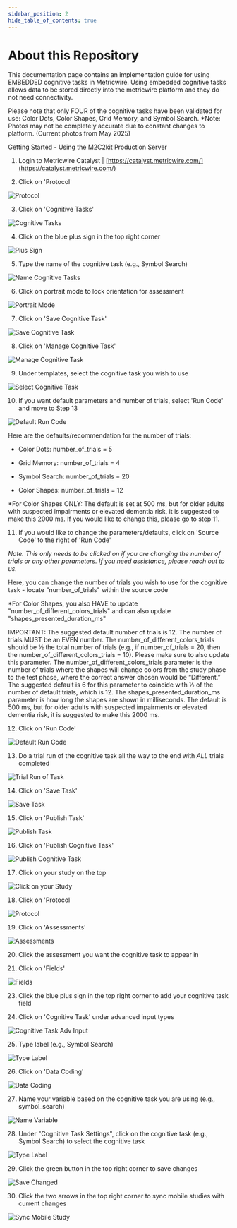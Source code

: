 ```yaml
---
sidebar_position: 2
hide_table_of_contents: true
---
```


# About this Repository
This documentation page contains an implementation guide for using EMBEDDED cognitive tasks in Metricwire. Using embedded cognitive tasks allows data to be stored directly into the metricwire platform and they do not need connectivity. 

Please note that only FOUR of the cognitive tasks have been validated for use: Color Dots, Color Shapes, Grid Memory, and Symbol Search.
*Note: Photos may not be completely accurate due to constant changes to platform. (Current photos from May 2025)

Getting Started - Using the M2C2kit Production Server

  1. Login to Metricwire Catalyst | [https://catalyst.metricwire.com/](https://catalyst.metricwire.com/)
  
  2. Click on 'Protocol'

![](images/mw_embedded1.png "Protocol")
  
  3. Click on 'Cognitive Tasks'

![](images/mw_embedded2.png "Cognitive Tasks")
  
  4. Click on the blue plus sign in the top right corner

![](images/mw_embedded3.png "Plus Sign")
  
  5. Type the name of the cognitive task (e.g., Symbol Search)

![](images/mw_embedded4.png "Name Cognitive Tasks")
  
  6. Click on portrait mode to lock orientation for assessment

![](images/mw_embedded5.png "Portrait Mode")
  
  7. Click on 'Save Cognitive Task'

![](images/mw_embedded6.png "Save Cognitive Task")
  
  8. Click on 'Manage Cognitive Task'

![](images/mw_embedded7.png "Manage Cognitive Task")

  9. Under templates, select the cognitive task you wish to use

![](images/mw_embedded8.png "Select Cognitive Task")

  10.  If you want default parameters and number of trials, select 'Run Code' and move to Step 13

![](images/mw_embedded9.png "Default Run Code")

Here are the defaults/recommendation for the number of trials:

  - Color Dots: number_of_trials = 5
 
  - Grid Memory: number_of_trials = 4

  - Symbol Search: number_of_trials = 20

  - Color Shapes:  number_of_trials = 12
    
  *For Color Shapes ONLY: The default is set at 500 ms, but for older adults with suspected impairments or elevated dementia risk, it is suggested to make this 2000 ms. If you would like to change this, please go to step 11.
  
    
  11. If you would like to change the parameters/defaults, click on 'Source Code' to the right of 'Run Code'

*Note. This only needs to be clicked on if you are changing the number of trials or any other parameters. If you need assistance, please reach out to us.*

Here, you can change the number of trials you wish to use for the cognitive task - locate "number_of_trials" within the source code
  
  *For Color Shapes, you also HAVE to update "number_of_different_colors_trials" and can also update "shapes_presented_duration_ms"
  
 IMPORTANT:  The suggested default number of trials is 12. The number of trials MUST be an EVEN number. The number_of_different_colors_trials should be ½ the total number of trials (e.g., if number_of_trials = 20, then the number_of_different_colors_trials = 10). Please make sure to also update this parameter.
The number_of_different_colors_trials parameter is the number of trials where the shapes will change colors from the study phase to the test phase, where the correct answer chosen would be “Different.” The suggested default is 6 for this parameter to coincide with ½ of the number of default trials, which is 12.
The shapes_presented_duration_ms parameter is how long the shapes are shown in milliseconds. The default is 500 ms, but for older adults with suspected impairments or elevated dementia risk, it is suggested to make this 2000 ms.


12. Click on 'Run Code'

![](images/mw_embedded9.png "Default Run Code")

13. Do a trial run of the cognitive task all the way to the end with *ALL* trials completed

![](images/mw_embedded10.png "Trial Run of Task")

14. Click on 'Save Task'

![](images/mw_embedded11.png "Save Task")

15. Click on 'Publish Task'

![](images/mw_embedded12.png "Publish Task")

16. Click on 'Publish Cognitive Task'

![](images/mw_embedded13.png "Publish Cognitive Task")

17. Click on your study on the top

![](images/mw_embedded14.png "Click on your Study")

18. Click on 'Protocol'

![](images/mw_embedded15.png "Protocol")

19. Click on 'Assessments'

![](images/mw_embedded16.png "Assessments")

20. Click the assessment you want the cognitive task to appear in



22. Click on 'Fields'

![](images/mw_embedded17.png "Fields")

23. Click the blue plus sign in the top right corner to add your cognitive task field


24. Click on 'Cognitive Task' under advanced input types

![](images/mw_embedded18.png "Cognitive Task Adv Input")

25. Type label (e.g., Symbol Search)

![](images/mw_embedded19.png "Type Label")

26. Click on 'Data Coding'

![](images/mw_embedded20.png "Data Coding")

27. Name your variable based on the cognitive task you are using (e.g., symbol_search)

![](images/mw_embedded21.png "Name Variable")

28. Under "Cognitive Task Settings", click on the cognitive task (e.g., Symbol Search) to select the cognitive task

![](images/mw_embedded22.png "Type Label")

29. Click the green button in the top right corner to save changes

![](images/mw_embedded23.png "Save Changed")

30. Click the two arrows in the top right corner to sync mobile studies with current changes

![](images/mw_embedded24.png "Sync Mobile Study")
